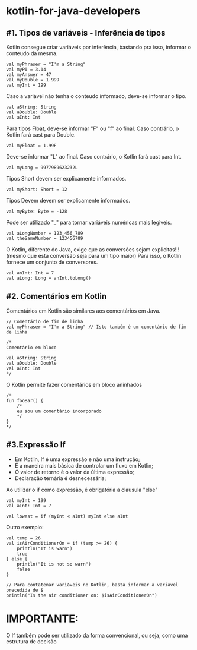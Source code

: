 # kotlin-for-java-developers

## #1. Tipos de variáveis - Inferência de tipos

Kotlin consegue criar variáveis por inferência, bastando pra isso, informar o conteudo da mesma.
    
    val myPhraser = "I'm a String"
    val myPI = 3.14
    val myAnswer = 47
    val myDouble = 1.999
    val myInt = 199

Caso a variável não tenha o conteudo informado, deve-se informar o tipo.

    val aString: String
    val aDouble: Double
    val aInt: Int

Para tipos Float, deve-se informar "F" ou "f" ao final. Caso contrário, o Kotlin fará cast para Double.
    
    val myFloat = 1.99F

Deve-se informar "L" ao final. Caso contrário, o Kotlin fará cast para Int.

    val myLong = 9977989623232L

Tipos Short devem ser explicamente informados.

    val myShort: Short = 12

Tipos Devem devem ser explicamente informados.

    val myByte: Byte = -128

Pode ser utilizado "_" para tornar variáveis numéricas mais legiveis.

    val aLongNumber = 123_456_789
    val theSameNumber = 123456789

O Kotlin, diferente do Java, exige que as conversões sejam explicitas!!! (mesmo que esta conversão seja para um tipo maior) Para isso, o Kotlin fornece um conjunto de conversores.

    val anInt: Int = 7
    val aLong: Long = anInt.toLong()


## #2. Comentários em Kotlin 

Comentários em Kotlin são similares aos comentários em Java.
        
    // Comentário de fim de linha
    val myPhraser = "I'm a String" // Isto também é um comentário de fim de linha

    /*
    Comentário em bloco
        
    val aString: String
    val aDouble: Double
    val aInt: Int
    */

O Kotlin permite fazer comentários em bloco aninhados

    /*
    fun fooBar() {
        /*
        eu sou um comentário incorporado
        */
    }
    */

## #3.Expressão If

- Em Kotlin, If é uma expressão e não uma instrução;
- É a maneira mais básica de controlar um fluxo em Kotlin;
- O valor de retorno é o valor da última expressão;
- Declaração ternária é desnecessária;

Ao utilizar o if como expressão, é obrigatória a clausula "else"

    val myInt = 199
    val aInt: Int = 7

    val lowest = if (myInt < aInt) myInt else aInt

Outro exemplo:

    val temp = 26
    val isAirConditionerOn = if (temp >= 26) {
        println("It is warn")
        true
    } else {
        println("It is not so warn")
        false
    }

    // Para contatenar variáveis no Kotlin, basta informar a variavel precedida de $
    println("Is the air conditioner on: $isAirConditionerOn")

# IMPORTANTE:
O If também pode ser utilizado da forma convencional, ou seja, como uma estrutura de decisão




